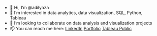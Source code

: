 - 👋 Hi, I’m @adilyaza
- 👀 I’m interested in data analytics, data visualization, SQL, Python, Tableau
- 💞️ I’m looking to collaborate on data analysis and visualization projects
- 📫 You can reach me here:
    [LinkedIn](https://www.linkedin.com/in/adilya-zaripova/)
    [Portfolio](https://www.datascienceportfol.io/adilyaza)
    [Tableau Public](https://public.tableau.com/app/profile/adilyaz)
  

<!---
adilyaza/adilyaza is a ✨ special ✨ repository because its `README.md` (this file) appears on your GitHub profile.
You can click the Preview link to take a look at your changes.
--->
